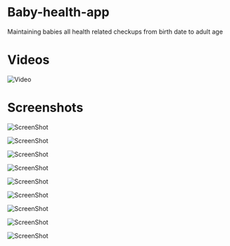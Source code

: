 # Baby-health-app
Maintaining babies all health related checkups from birth date to adult age

Videos
======

![Video](https://github.com/trbala0205/Baby-health-app/blob/master/demo/baby_app_demo.gif?raw=true)

Screenshots
===========

![ScreenShot](https://github.com/trbala0205/Baby-health-app/blob/master/screenshots/add_bio_page.png?raw=true)

![ScreenShot](https://github.com/trbala0205/Baby-health-app/blob/master/screenshots/encyclopedia.png?raw=true)

![ScreenShot](https://github.com/trbala0205/Baby-health-app/blob/master/screenshots/forgot_password.png?raw=true)

![ScreenShot](https://github.com/trbala0205/Baby-health-app/blob/master/screenshots/growth_summary.png?raw=true)

![ScreenShot](https://github.com/trbala0205/Baby-health-app/blob/master/screenshots/health_booklet.png?raw=true)

![ScreenShot](https://github.com/trbala0205/Baby-health-app/blob/master/screenshots/home_page.png?raw=true)

![ScreenShot](https://github.com/trbala0205/Baby-health-app/blob/master/screenshots/immunisations.png?raw=true)

![ScreenShot](https://github.com/trbala0205/Baby-health-app/blob/master/screenshots/login_page.png?raw=true)

![ScreenShot](https://github.com/trbala0205/Baby-health-app/blob/master/screenshots/screening_summary.png?raw=true)
